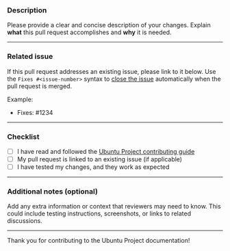 <!-- You can delete any parts of this template not applicable to your Pull Request. -->

### Description

Please provide a clear and concise description of your changes. Explain **what**
this pull request accomplishes and **why** it is needed.

---

### Related issue

If this pull request addresses an existing issue, please link to it below. Use
the `Fixes #<issue-number>` syntax to
[close the issue](https://docs.github.com/en/issues/tracking-your-work-with-issues/using-issues/linking-a-pull-request-to-an-issue)
automatically when the pull request is merged.

Example:

- Fixes: #1234


---

### Checklist

- [ ] I have read and followed the [Ubuntu Project contributing guide](https://canonical-ubuntu-project.readthedocs-hosted.com/contributors/contribute-docs/)
- [ ] My pull request is linked to an existing issue (if applicable)
- [ ] I have tested my changes, and they work as expected

---

### Additional notes (optional)

Add any extra information or context that reviewers may need to know. This could
include testing instructions, screenshots, or links to related discussions.

---

Thank you for contributing to the Ubuntu Project documentation!

